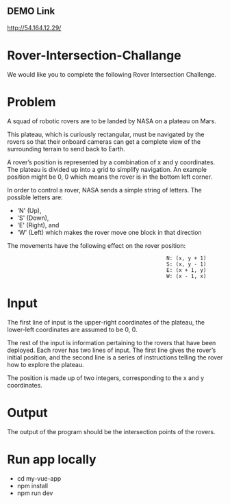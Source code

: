 ## DEMO Link
http://54.164.12.29/


# Rover-Intersection-Challange

We would like you to complete the following Rover Intersection Challenge.

# Problem
A squad of robotic rovers are to be landed by NASA on a plateau on Mars.

This plateau, which is curiously rectangular, must be navigated by the rovers so that their onboard cameras can get a complete view of the surrounding terrain to send back to Earth.

A rover’s position is represented by a combination of x and y coordinates. The plateau is divided up into a grid to simplify navigation. An example position might be 0, 0 which means the rover is in the bottom left corner.

In order to control a rover, NASA sends a simple string of letters. The possible letters are:

* 'N' (Up),
* 'S' (Down),
* 'E' (Right), and
* 'W' (Left)
which makes the rover move one block in that direction

The movements have the following effect on the rover position:

                                                        N: (x, y + 1)
                                                        S: (x, y - 1)
                                                        E: (x + 1, y)
                                                        W: (x - 1, x)
                                                        
# Input
The first line of input is the upper-right coordinates of the plateau, the lower-left coordinates are assumed to be 0, 0.

The rest of the input is information pertaining to the rovers that have been deployed. Each rover has two lines of input. The first line gives the rover’s initial position, and the second line is a series of instructions telling the rover how to explore the plateau.

The position is made up of two integers, corresponding to the x and y coordinates.

# Output
The output of the program should be the intersection points of the rovers.

# Run app locally
- cd my-vue-app
- npm install
- npm run dev
